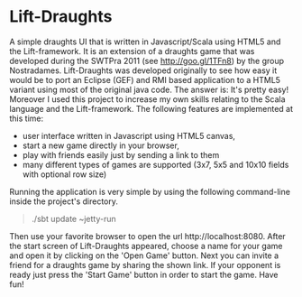Lift-Draughts
=============

A simple draughts UI that is written in Javascript/Scala using HTML5 and the Lift-framework. It is an extension of a draughts game that was developed during the SWTPra 2011 (see http://goo.gl/1TFn8) by the group Nostradames. Lift-Draughts was developed originally to see how easy it would be to port an Eclipse (GEF) and RMI based application to a HTML5 variant using most of the original java code. The answer is: It's pretty easy! Moreover I used this project to increase my own skills relating to the Scala language and the Lift-framework. The following features are implemented at this time:

- user interface written in Javascript using HTML5 canvas,
- start a new game directly in your browser,
- play with friends easily just by sending a link to them
- many different types of games are supported (3x7, 5x5 and 10x10 fields with optional row size)

Running the application is very simple by using the following command-line inside the project's directory.

> ./sbt update ~jetty-run

Then use your favorite browser to open the url http://localhost:8080. After the start screen of Lift-Draughts appeared, choose a name for your game and open it by clicking on the 'Open Game' button. Next you can invite a friend for a draughts game by sharing the shown link. If your opponent is ready just press the 'Start Game' button in order to start the game. Have fun!
